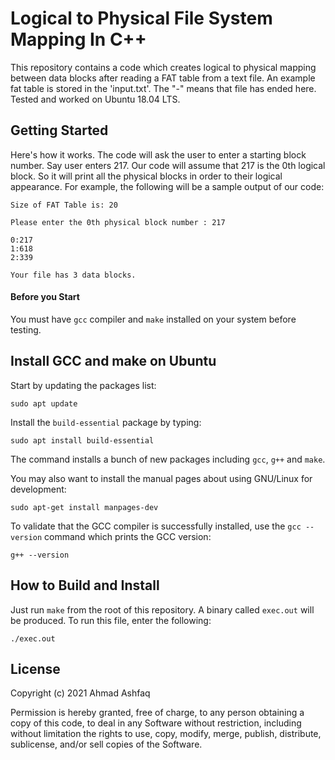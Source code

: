 # Logical to Physical File System Mapping In C++
This repository contains a code which creates logical to physical mapping between data blocks after reading a FAT table from a text file. An example fat table is stored in the 'input.txt'. The "-" means that file has ended here. Tested and worked on Ubuntu 18.04 LTS.

## Getting Started
Here's how it works. The code will ask the user to enter a starting block number. Say user enters 217. Our code will assume that 217 is the 0th logical block. So it will print all the physical blocks in order to their logical appearance. For example, the following will be a sample output of our code:

```
Size of FAT Table is: 20

Please enter the 0th physical block number : 217

0:217
1:618
2:339

Your file has 3 data blocks.
```

#### Before you Start
You must have `gcc` compiler and `make` installed on your system before testing.


## Install GCC and make on Ubuntu
Start by updating the packages list:
```
sudo apt update
````

Install the `build-essential` package by typing:
```
sudo apt install build-essential
```

The command installs a bunch of new packages including `gcc`, `g++` and `make`.

You may also want to install the manual pages about using GNU/Linux for development:
```
sudo apt-get install manpages-dev
```

To validate that the GCC compiler is successfully installed, use the `gcc --version` command which prints the GCC version:
```
g++ --version
```

## How to Build and Install
Just run `make` from the root of this repository. A binary called `exec.out` will be produced. To run this file, enter the following:
```
./exec.out
```

## License
Copyright (c) 2021 Ahmad Ashfaq

Permission is hereby granted, free of charge, to any person obtaining a copy of this code, to deal in any Software without restriction, including without limitation the rights to use, copy, modify, merge, publish, distribute, sublicense, and/or sell copies of the Software.
